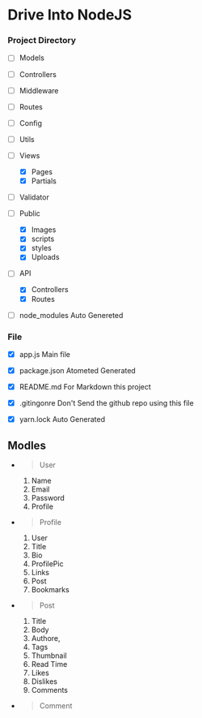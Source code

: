 # Drive Into NodeJS



### Project Directory
- [ ] Models
- [ ] Controllers
- [ ] Middleware
- [ ] Routes
- [ ] Config
- [ ] Utils
- [ ] Views
    - [x] Pages
    - [x] Partials
- [ ] Validator
- [ ] Public
    - [x] Images
    - [x] scripts
    - [x] styles
    - [x] Uploads
- [ ] API
    - [x] Controllers
    - [x] Routes
- [ ] node_modules Auto Genereted



### File
- [x] app.js Main file
- [x] package.json Atometed Generated
- [x] README.md For Markdown  this project
- [x] .gitingonre Don't Send the github repo using this file
- [x] yarn.lock Auto Generated


## Modles
- > User
    01. Name
    02. Email
    03. Password
    04. Profile

- > Profile
    01. User
    02. Title
    03. Bio
    04. ProfilePic
    05. Links
    06. Post
    07. Bookmarks

- > Post
    01. Title
    02. Body
    03. Authore,
    04. Tags
    05. Thumbnail
    06. Read Time
    07. Likes
    08. Dislikes
    09. Comments
    
- > Comment
